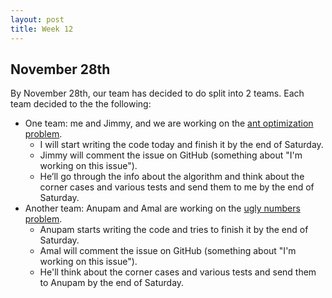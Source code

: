 ```yaml
---
layout: post
title: Week 12
---
```



## November 28th

By November 28th, our team has decided to do split into 2 teams. Each team decided to the the following:
  * One team: me and Jimmy, and we are working on the [ant optimization problem](https://github.com/OpenGenus/cosmos/issues/3631). 
    * I will start writing the code today and finish it by the end of Saturday. 
    * Jimmy will comment the issue on GitHub (something about "I'm working on this issue"). 
    * He’ll go through the info about the algorithm and think about the corner cases and various tests and send them to me by the end of Saturday.
  * Another team: Anupam and Amal are working on the [ugly numbers problem](https://github.com/OpenGenus/cosmos/issues/3846). 
    * Anupam starts writing the code and tries to finish it by the end of Saturday. 
    * Amal will comment the issue on GitHub (something about "I'm working on this issue").
    * He'll think about the corner cases and various tests and send them to Anupam by the end of Saturday.

